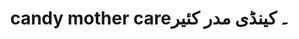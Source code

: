 ---
title: "candy mother care۔ کینڈی مدر کئیر"
url: /karachi/candy-mother-care-khynddy-mdr-khy-yr/
shop: clothes
---